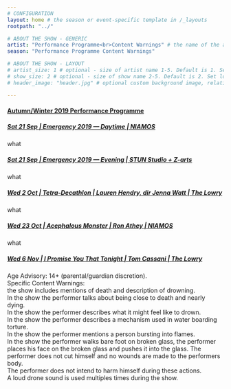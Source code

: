 ```yaml
---
# CONFIGURATION
layout: home # the season or event-specific template in /_layouts
rootpath: "../"

# ABOUT THE SHOW - GENERIC
artist: "Performance Programme<br>Content Warnings" # the name of the artist or company
season: "Performance Programme Content Warnings" 

# ABOUT THE SHOW - LAYOUT
# artist_size: 1 # optional - size of artist name 1-5. Default is 1. Set longer names to lower values
# show_size: 2 # optional - size of show name 2-5. Default is 2. Set longer names to lower values
# header_image: "header.jpg" # optional custom background image, relative to current page

---
```

#### [Autumn/Winter 2019 Performance Programme](/current/2019-autumnwinter)        
##### [*Sat 21 Sep* | Emergency 2019 — Daytime | NIAMOS](/current/2019-emergency)        
what        
##### [*Sat 21 Sep* | Emergency 2019 — Evening | STUN Studio + Z-arts](/current/2019-emergency)        
what        
##### [*Wed 2 Oct | Tetra-Decathlon* | Lauren Hendry, dir Jenna Watt | The Lowry](/current/2019-autumnwinter/hendry)        
what        
##### [*Wed 23 Oct | Acephalous Monster* | Ron Athey | NIAMOS](/current/2019-autumnwinter/athey)        
what        
##### [*Wed 6 Nov | I Promise You That Tonight* | Tom Cassani | The Lowry](/current/2019-autumnwinter/cassani)         
Age Advisory: 14+ (parental/guardian discretion).<br>Specific Content Warnings:<br>the show includes mentions of death and description of drowning.<br>In the show the performer talks about being close to death and nearly dying.<br>In the show the performer describes what it might feel like to drown.<br>In the show the performer describes a mechanism used in water boarding torture.<br>In the show the performer mentions a person bursting into flames.<br>In the show the performer walks bare foot on broken glass, the performer places his face on the broken glass and pushes it into the glass. The performer does not cut himself and no wounds are made to the performers body.<br>The performer does not intend to harm himself during these actions.<br>A loud drone sound is used multiples times during the show.
